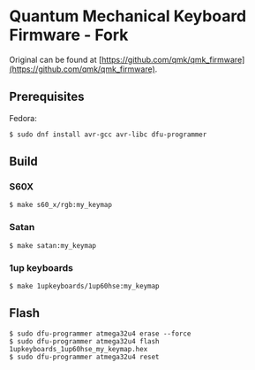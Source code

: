 # Quantum Mechanical Keyboard Firmware - Fork

Original can be found at [https://github.com/qmk/qmk_firmware](https://github.com/qmk/qmk_firmware).

## Prerequisites

Fedora:

``` shell
$ sudo dnf install avr-gcc avr-libc dfu-programmer
```

## Build

### S60X

``` shell
$ make s60_x/rgb:my_keymap
```

### Satan

``` shell
$ make satan:my_keymap
```

### 1up keyboards

``` shell
$ make 1upkeyboards/1up60hse:my_keymap
```

## Flash

``` shell
$ sudo dfu-programmer atmega32u4 erase --force
$ sudo dfu-programmer atmega32u4 flash 1upkeyboards_1up60hse_my_keymap.hex
$ sudo dfu-programmer atmega32u4 reset
```
